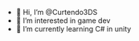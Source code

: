 - 👋 Hi, I’m @Curtendo3DS
- 👀 I’m interested in game dev
- 🌱 I’m currently learning C# in unity

<!---
Curtendo3DS/Curtendo3DS is a ✨ special ✨ repository because its `README.md` (this file) appears on your GitHub profile.
You can click the Preview link to take a look at your changes.
--->
